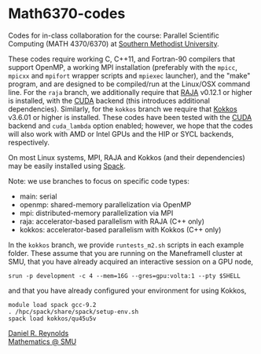 # Math6370-codes

Codes for in-class collaboration for the course: Parallel Scientific Computing (MATH 4370/6370) at [Southern Methodist University](https://www.smu.edu).

These codes require working C, C++11, and Fortran-90 compilers that support OpenMP, a working MPI installation (preferably with the `mpicc`, `mpicxx` and `mpifort` wrapper scripts and `mpiexec` launcher), and the "make" program, and are designed to be compiled/run at the Linux/OSX command line.  For the `raja` branch, we additionally require that [RAJA](https://github.com/LLNL/RAJA) v0.12.1 or higher is installed, with the [CUDA](https://developer.nvidia.com/cuda-downloads) backend (this introduces additional dependencies).  Similarly, for the `kokkos` branch we require that [Kokkos](https://github.com/kokkos/kokkos) v3.6.01 or higher is installed.  These codes have been tested with the [CUDA](https://developer.nvidia.com/cuda-downloads) backend and `cuda_lambda` option enabled; however, we hope that the codes will also work with AMD or Intel GPUs and the HIP or SYCL backends, respectively.  

On most Linux systems, MPI, RAJA and Kokkos (and their dependencies) may be easily installed using [Spack](https://github.com/spack/spack).  

Note: we use branches to focus on specific code types:
* main: serial
* openmp: shared-memory parallelization via OpenMP
* mpi: distributed-memory parallelization via MPI
* raja: accelerator-based parallelism with RAJA (C++ only)
* kokkos: accelerator-based parallelism with Kokkos (C++ only)

In the `kokkos` branch, we provide `runtests_m2.sh` scripts in each
example folder.  These assume that you are running on the ManeframeII
cluster at SMU, that you have already acquired an interactive session
on a GPU node,
```
srun -p development -c 4 --mem=16G --gres=gpu:volta:1 --pty $SHELL
```
and that you have already configured your environment for using Kokkos,
```
module load spack gcc-9.2
. /hpc/spack/share/spack/setup-env.sh
spack load kokkos/qu45u5v
```

[Daniel R. Reynolds](https://github.com/drreynolds)  
[Mathematics @ SMU](https://www.smu.edu/math)
